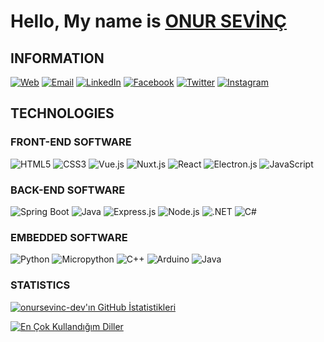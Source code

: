 # Hello, My name is [ONUR SEVİNÇ](https://github.com/onursevinc-dev)

## INFORMATION
[![Web](https://img.shields.io/badge/Web-0078D7?style=for-the-badge&logo=microsoft-edge&logoColor=white)](https://onursevinc.dev)
[![Email](https://img.shields.io/badge/Email-D14836?style=for-the-badge&logo=gmail&logoColor=white)](mailto:onursevinc.dev@gmail.com)
[![LinkedIn](https://img.shields.io/badge/LinkedIn-0077B5?style=for-the-badge&logo=linkedin&logoColor=white)](https://www.linkedin.com/in/onursevinc-dev/)
[![Facebook](https://img.shields.io/badge/Facebook-1877F2?style=for-the-badge&logo=facebook&logoColor=white)](https://www.facebook.com/onursevinc-dev/)
[![Twitter](https://img.shields.io/badge/Twitter-1DA1F2?style=for-the-badge&logo=twitter&logoColor=white)](https://www.twitter.com/onursevinc-dev/)
[![Instagram](https://img.shields.io/badge/Instagram-E4405F?style=for-the-badge&logo=instagram&logoColor=white)](https://www.instagram.com/onursevinc-dev/)


## TECHNOLOGIES

### FRONT-END SOFTWARE

![HTML5](https://img.shields.io/badge/HTML5-E34F26?logo=html5&logoColor=white&style=for-the-badge)
![CSS3](https://img.shields.io/badge/CSS3-1572B6?logo=css3&logoColor=white&style=for-the-badge)
![Vue.js](https://img.shields.io/badge/Vue.js-4FC08D?logo=vue-dot-js&logoColor=white&style=for-the-badge)
![Nuxt.js](https://img.shields.io/badge/Nuxt.js-00C58E?logo=nuxt-dot-js&logoColor=white&style=for-the-badge)
![React](https://img.shields.io/badge/React-20232A?logo=react&logoColor=61DAFB&style=for-the-badge)
![Electron.js](https://img.shields.io/badge/Electron.js-47848F?logo=electron&logoColor=white&style=for-the-badge)
![JavaScript](https://img.shields.io/badge/JavaScript-F7DF1E?logo=javascript&logoColor=black&style=for-the-badge)

### BACK-END SOFTWARE

![Spring Boot](https://img.shields.io/badge/Spring_Boot-6DB33F?logo=spring-boot&logoColor=white&style=for-the-badge)
![Java](https://img.shields.io/badge/Java-ED8B00?logo=java&logoColor=white&style=for-the-badge)
![Express.js](https://img.shields.io/badge/Express.js-000000?logo=express&logoColor=white&style=for-the-badge)
![Node.js](https://img.shields.io/badge/Node.js-43853D?logo=node-dot-js&logoColor=white&style=for-the-badge)
![.NET](https://img.shields.io/badge/.NET-512BD4?logo=.net&logoColor=white&style=for-the-badge)
![C#](https://img.shields.io/badge/C%23-239120?logo=c-sharp&logoColor=white&style=for-the-badge)

### EMBEDDED SOFTWARE

![Python](https://img.shields.io/badge/Python-3776AB?logo=python&logoColor=white&style=for-the-badge)
![Micropython](https://img.shields.io/badge/Micropython-305AAA?logo=python&logoColor=white&style=for-the-badge)
![C++](https://img.shields.io/badge/C++-00599C?logo=c%2B%2B&logoColor=white&style=for-the-badge)
![Arduino](https://img.shields.io/badge/Arduino-00979D?logo=arduino&logoColor=white&style=for-the-badge)
![Java](https://img.shields.io/badge/Java-007396?logo=java&logoColor=white&style=for-the-badge)


### STATISTICS

[![onursevinc-dev'ın GitHub İstatistikleri](https://github-readme-stats.vercel.app/api?username=onursevinc-dev&&show_icons=true&locale=tr&include_all_commits=true&count_private=true&theme=radical)](https://github.com/onursevinc-dev)

[![En Çok Kullandığım Diller](https://github-readme-stats.vercel.app/api/top-langs/?username=onursevinc-dev&show_icons=true&locale=tr&layout=compact&theme=radical)](https://github.com/onursevinc-dev)
